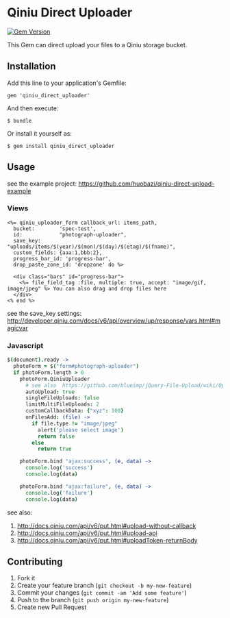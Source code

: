 # Qiniu Direct Uploader

[![Gem Version](https://badge.fury.io/rb/qiniu_direct_uploader.png?0.0.6)](http://badge.fury.io/rb/qiniu_direct_uploader)

This Gem can direct upload your files to a Qiniu storage bucket.

## Installation

Add this line to your application's Gemfile:

    gem 'qiniu_direct_uploader'

And then execute:

    $ bundle

Or install it yourself as:

    $ gem install qiniu_direct_uploader

## Usage

see the example project: https://github.com/huobazi/qiniu-direct-upload-example

### Views
```erb
<%= qiniu_uploader_form callback_url: items_path,
  bucket:        'spec-test',
  id:            "photograph-uploader",
  save_key:       "uploads/items/$(year)/$(mon)/$(day)/$(etag)/$(fname)",
  custom_fields: {aaa:1,bbb:2},
  progress_bar_id: 'progress-bar',
  drop_paste_zone_id: 'dropzone' do %>

  <div class="bars" id="progress-bar">
    <%= file_field_tag :file, multiple: true, accept: "image/gif, image/jpeg" %> You can also drag and drop files here
  </div>
<% end %>
```

see the save_key settings: http://developer.qiniu.com/docs/v6/api/overview/up/response/vars.html#magicvar

### Javascript
```coffee
$(document).ready ->
  photoForm = $("form#photograph-uploader")
  if photoForm.length > 0
    photoForm.QiniuUploader
      # see also  https://github.com/blueimp/jQuery-File-Upload/wiki/Options
      autoUpload: true
      singleFileUploads: false
      limitMultiFileUploads: 2
      customCallbackData: {"xyz": 100}
      onFilesAdd: (file) ->
        if file.type != "image/jpeg"
          alert('please select image')
          return false
        else
          return true

    photoForm.bind "ajax:success", (e, data) ->
      console.log('success')
      console.log(data)

    photoForm.bind "ajax:failure", (e, data) ->
      console.log('failure')
      console.log(data)
```

see also:

1. http://docs.qiniu.com/api/v6/put.html#upload-without-callback
2. http://docs.qiniu.com/api/v6/put.html#upload-api
3. http://docs.qiniu.com/api/v6/put.html#uploadToken-returnBody

## Contributing

1. Fork it
2. Create your feature branch (`git checkout -b my-new-feature`)
3. Commit your changes (`git commit -am 'Add some feature'`)
4. Push to the branch (`git push origin my-new-feature`)
5. Create new Pull Request
